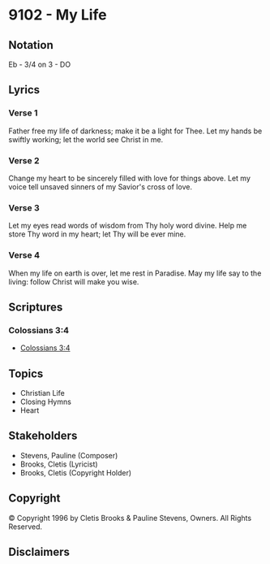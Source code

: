 # 9102 - My Life

## Notation

Eb - 3/4 on 3 - DO

## Lyrics

### Verse 1

Father free my life of darkness; make it be a light for Thee. Let my hands be swiftly working; let the world see Christ in me.

### Verse 2

Change my heart to be sincerely filled with love for things above. Let my voice tell unsaved sinners of my Savior's cross of love.

### Verse 3

Let my eyes read words of wisdom from Thy holy word divine. Help me store Thy word in my heart; let Thy will be ever mine.

### Verse 4

When my life on earth is over, let me rest in Paradise. May my life say to the living: follow Christ will make you wise.


## Scriptures

### Colossians 3:4

- [Colossians 3:4](https://www.biblegateway.com/passage/?search=Colossians%203%3A4)


## Topics

- Christian Life
- Closing Hymns
- Heart

## Stakeholders

- Stevens, Pauline (Composer)
- Brooks, Cletis (Lyricist)
- Brooks, Cletis (Copyright Holder)

## Copyright

© Copyright 1996 by Cletis Brooks & Pauline Stevens, Owners. All Rights Reserved.


## Disclaimers


